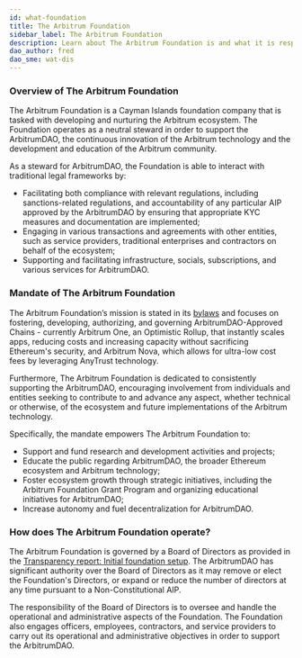 ```yaml
---
id: what-foundation
title: The Arbitrum Foundation
sidebar_label: The Arbitrum Foundation
description: Learn about The Arbitrum Foundation is and what it is responsible for within the ecosystem
dao_author: fred
dao_sme: wat-dis
---
```


### Overview of The Arbitrum Foundation
The Arbitrum Foundation is a Cayman Islands foundation company that is tasked with developing and nurturing the Arbitrum ecosystem. The Foundation operates as a neutral steward in order to support the ArbitrumDAO, the continuous innovation of the Arbitrum technology and the development and education of the Arbitrum community.


As a steward for ArbitrumDAO, the Foundation is able to interact with traditional legal frameworks by:
 - Facilitating both compliance with relevant regulations, including sanctions-related regulations, and accountability of any particular AIP approved by the ArbitrumDAO by ensuring that appropriate KYC measures and documentation are implemented;
 - Engaging in various transactions and agreements with other entities, such as service providers, traditional enterprises and contractors on behalf of the ecosystem;
 - Supporting and facilitating infrastructure, socials, subscriptions, and various services for ArbitrumDAO.


### Mandate of The Arbitrum Foundation
The Arbitrum Foundation’s mission is stated in its  [bylaws](../assets/The%20Arbitrum%20Foundation%20Bylaws%2020%20July%202023.pdf) and focuses on fostering, developing, authorizing, and governing ArbitrumDAO-Approved Chains - currently Arbitrum One, an Optimistic Rollup, that instantly scales apps, reducing costs and increasing capacity without sacrificing Ethereum's security, and Arbitrum Nova, which allows for ultra-low cost fees by leveraging AnyTrust technology.


Furthermore, The Arbitrum Foundation is dedicated to consistently supporting the ArbitrumDAO, encouraging involvement from individuals and entities seeking to contribute to and advance any aspect, whether technical or otherwise, of the ecosystem and future implementations of the Arbitrum technology. 


Specifically, the mandate empowers The Arbitrum Foundation to:
 - Support and fund research and development activities and projects;
 - Educate the public regarding ArbitrumDAO, the broader Ethereum ecosystem and Arbitrum technology;
 - Foster ecosystem growth through strategic initiatives, including the Arbitrum Foundation Grant Program and organizing educational initiatives for ArbitrumDAO;
 - Increase autonomy and fuel decentralization for ArbitrumDAO.


### How does The Arbitrum Foundation operate?
The Arbitrum Foundation is governed by a Board of Directors as provided in the [Transparency report: Initial foundation setup](../docs/foundational-documents/transparency-report-initial-foundation-setup.md). The ArbitrumDAO has significant authority over the Board of Directors as it may remove or elect the Foundation's Directors, or expand or reduce the number of directors at any time pursuant to a Non-Constitutional AIP.


The responsibility of the Board of Directors is to oversee and handle the operational and administrative aspects of the Foundation. The Foundation also engages officers, employees, contractors, and service providers to carry out its operational and administrative objectives in order to support the ArbitrumDAO.
